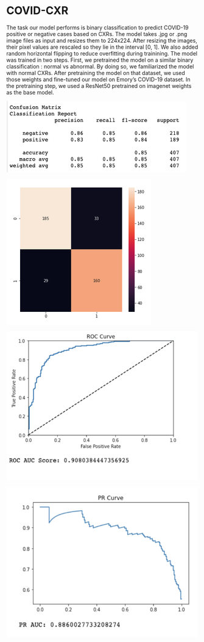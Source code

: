 # COVID-CXR
The task our model performs is binary classification to predict COVID-19 positive or negative cases based on CXRs. The model takes .jpg or .png image files as input and resizes them to 224x224. After resizing the images, their pixel values are rescaled so they lie in the interval [0, 1]. We also added random horizontal flipping to reduce overfitting during trainining. The model was trained in two steps. First, we pretrained the model on a similar binary classification : normal vs abnormal. By doing so, we familiarized the model with normal CXRs. After pretraining the model on that dataset, we used those weights and fine-tuned our model on Emory’s COVID-19 dataset. In the pretraining step, we used a ResNet50 pretrained on imagenet weights as the base model.

![alt text](https://github.com/Emory-HITI/COVID-CXR/blob/main/cr.png?raw=true)


![alt text](https://github.com/Emory-HITI/COVID-CXR/blob/main/cm.png?raw=true)


![alt text](https://github.com/Emory-HITI/COVID-CXR/blob/main/roc.png?raw=true)


![alt text](https://github.com/Emory-HITI/COVID-CXR/blob/main/pr.png?raw=true)
